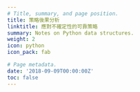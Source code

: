 ```yaml
---
# Title, summary, and page position.
title: 策略後果分析
linktitle: 應對不確定性的可靠策略
summary: Notes on Python data structures.
weight: 2
icon: python
icon_pack: fab

# Page metadata.
date: '2018-09-09T00:00:00Z'
toc: false
---
```

